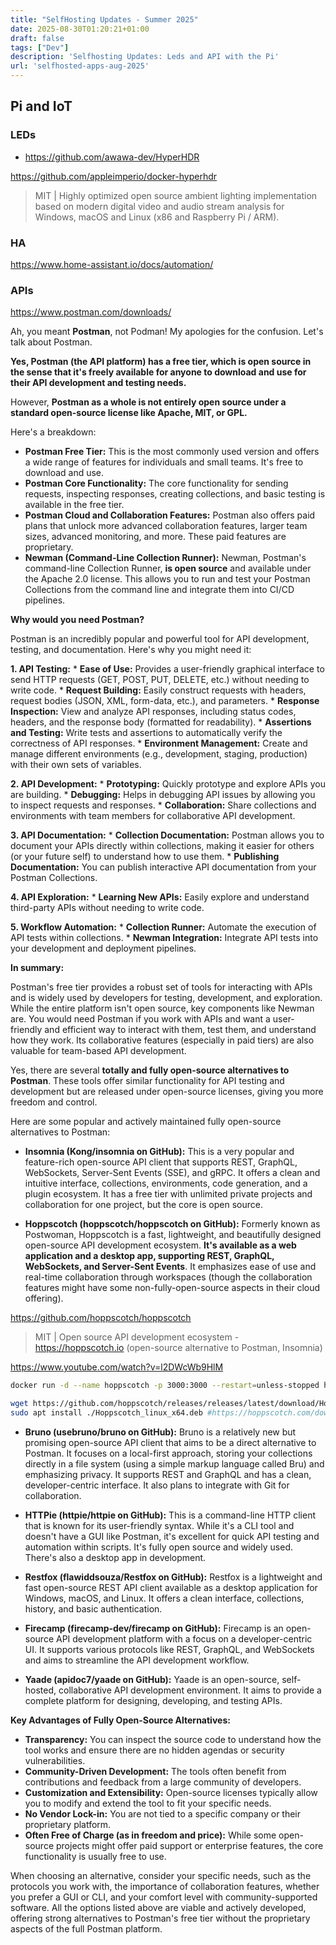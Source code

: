 ```yaml
---
title: "SelfHosting Updates - Summer 2025"
date: 2025-08-30T01:20:21+01:00
draft: false
tags: ["Dev"]
description: 'Selfhosting Updates: Leds and API with the Pi'
url: 'selfhosted-apps-aug-2025'
---
```




## Pi and IoT

### LEDs

* https://github.com/awawa-dev/HyperHDR

https://github.com/appleimperio/docker-hyperhdr


> MIT |  Highly optimized open source ambient lighting implementation based on modern digital video and audio stream analysis for Windows, macOS and Linux (x86 and Raspberry Pi / ARM). 

### HA

https://www.home-assistant.io/docs/automation/

### APIs

https://www.postman.com/downloads/

Ah, you meant **Postman**, not Podman! My apologies for the confusion. Let's talk about Postman.

**Yes, Postman (the API platform) has a free tier, which is open source in the sense that it's freely available for anyone to download and use for their API development and testing needs.**

However, **Postman as a whole is not entirely open source under a standard open-source license like Apache, MIT, or GPL.**

Here's a breakdown:

* **Postman Free Tier:** This is the most commonly used version and offers a wide range of features for individuals and small teams. It's free to download and use.
* **Postman Core Functionality:** The core functionality for sending requests, inspecting responses, creating collections, and basic testing is available in the free tier.
* **Postman Cloud and Collaboration Features:** Postman also offers paid plans that unlock more advanced collaboration features, larger team sizes, advanced monitoring, and more. These paid features are proprietary.
* **Newman (Command-Line Collection Runner):** Newman, Postman's command-line Collection Runner, **is open source** and available under the Apache 2.0 license. This allows you to run and test your Postman Collections from the command line and integrate them into CI/CD pipelines.

**Why would you need Postman?**

Postman is an incredibly popular and powerful tool for API development, testing, and documentation. Here's why you might need it:

**1. API Testing:**
    * **Ease of Use:** Provides a user-friendly graphical interface to send HTTP requests (GET, POST, PUT, DELETE, etc.) without needing to write code.
    * **Request Building:** Easily construct requests with headers, request bodies (JSON, XML, form-data, etc.), and parameters.
    * **Response Inspection:** View and analyze API responses, including status codes, headers, and the response body (formatted for readability).
    * **Assertions and Testing:** Write tests and assertions to automatically verify the correctness of API responses.
    * **Environment Management:** Create and manage different environments (e.g., development, staging, production) with their own sets of variables.

**2. API Development:**
    * **Prototyping:** Quickly prototype and explore APIs you are building.
    * **Debugging:** Helps in debugging API issues by allowing you to inspect requests and responses.
    * **Collaboration:** Share collections and environments with team members for collaborative API development.

**3. API Documentation:**
    * **Collection Documentation:** Postman allows you to document your APIs directly within collections, making it easier for others (or your future self) to understand how to use them.
    * **Publishing Documentation:** You can publish interactive API documentation from your Postman Collections.

**4. API Exploration:**
    * **Learning New APIs:** Easily explore and understand third-party APIs without needing to write code.

**5. Workflow Automation:**
    * **Collection Runner:** Automate the execution of API tests within collections.
    * **Newman Integration:** Integrate API tests into your development and deployment pipelines.

**In summary:**

Postman's free tier provides a robust set of tools for interacting with APIs and is widely used by developers for testing, development, and exploration. While the entire platform isn't open source, key components like Newman are. You would need Postman if you work with APIs and want a user-friendly and efficient way to interact with them, test them, and understand how they work. Its collaborative features (especially in paid tiers) are also valuable for team-based API development.


Yes, there are several **totally and fully open-source alternatives to Postman**. These tools offer similar functionality for API testing and development but are released under open-source licenses, giving you more freedom and control.

Here are some popular and actively maintained fully open-source alternatives to Postman:

* **Insomnia (Kong/insomnia on GitHub):** This is a very popular and feature-rich open-source API client that supports REST, GraphQL, WebSockets, Server-Sent Events (SSE), and gRPC. It offers a clean and intuitive interface, collections, environments, code generation, and a plugin ecosystem. It has a free tier with unlimited private projects and collaboration for one project, but the core is open source.

* **Hoppscotch (hoppscotch/hoppscotch on GitHub):** Formerly known as Postwoman, Hoppscotch is a fast, lightweight, and beautifully designed open-source API development ecosystem. **It's available as a web application and a desktop app, supporting REST, GraphQL, WebSockets, and Server-Sent Events**. It emphasizes ease of use and real-time collaboration through workspaces (though the collaboration features might have some non-fully-open-source aspects in their cloud offering).

https://github.com/hoppscotch/hoppscotch

> MIT | Open source API development ecosystem - https://hoppscotch.io (open-source alternative to Postman, Insomnia)

https://www.youtube.com/watch?v=l2DWcWb9HlM

```sh
docker run -d --name hoppscotch -p 3000:3000 --restart=unless-stopped hoppscotch/hoppscotch:latest
```

```sh
wget https://github.com/hoppscotch/releases/releases/latest/download/Hoppscotch_linux_x64.deb
sudo apt install ./Hoppscotch_linux_x64.deb #https://hoppscotch.com/download
```

* **Bruno (usebruno/bruno on GitHub):** Bruno is a relatively new but promising open-source API client that aims to be a direct alternative to Postman. It focuses on a local-first approach, storing your collections directly in a file system (using a simple markup language called Bru) and emphasizing privacy. It supports REST and GraphQL and has a clean, developer-centric interface. It also plans to integrate with Git for collaboration.

* **HTTPie (httpie/httpie on GitHub):** This is a command-line HTTP client that is known for its user-friendly syntax. While it's a CLI tool and doesn't have a GUI like Postman, it's excellent for quick API testing and automation within scripts. It's fully open source and widely used. There's also a desktop app in development.

* **Restfox (flawiddsouza/Restfox on GitHub):** Restfox is a lightweight and fast open-source REST API client available as a desktop application for Windows, macOS, and Linux. It offers a clean interface, collections, history, and basic authentication.

* **Firecamp (firecamp-dev/firecamp on GitHub):** Firecamp is an open-source API development platform with a focus on a developer-centric UI. It supports various protocols like REST, GraphQL, and WebSockets and aims to streamline the API development workflow.

* **Yaade (apidoc7/yaade on GitHub):** Yaade is an open-source, self-hosted, collaborative API development environment. It aims to provide a complete platform for designing, developing, and testing APIs.

**Key Advantages of Fully Open-Source Alternatives:**

* **Transparency:** You can inspect the source code to understand how the tool works and ensure there are no hidden agendas or security vulnerabilities.
* **Community-Driven Development:** The tools often benefit from contributions and feedback from a large community of developers.
* **Customization and Extensibility:** Open-source licenses typically allow you to modify and extend the tool to fit your specific needs.
* **No Vendor Lock-in:** You are not tied to a specific company or their proprietary platform.
* **Often Free of Charge (as in freedom and price):** While some open-source projects might offer paid support or enterprise features, the core functionality is usually free to use.

When choosing an alternative, consider your specific needs, such as the protocols you work with, the importance of collaboration features, whether you prefer a GUI or CLI, and your comfort level with community-supported software. All the options listed above are viable and actively developed, offering strong alternatives to Postman's free tier without the proprietary aspects of the full Postman platform.